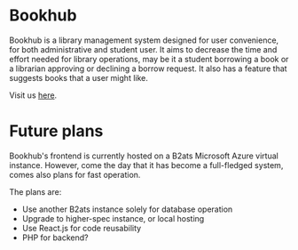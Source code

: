 # Bookhub

Bookhub is a library management system designed for user convenience, for both administrative and student user. It aims to decrease the time and effort needed for library operations, may be it a student borrowing a book or a librarian approving or declining a borrow request. It also has a feature that suggests books that a user might like. 

Visit us [here](https://bookhub.c1phertime.me).

# Future plans

Bookhub's frontend is currently hosted on a B2ats Microsoft Azure virtual instance. However, come the day that it has become a full-fledged system, comes also plans for fast operation.

The plans are:
+ Use another B2ats instance solely for database operation
+ Upgrade to higher-spec instance, or local hosting
+ Use React.js for code reusability
+ PHP for backend?